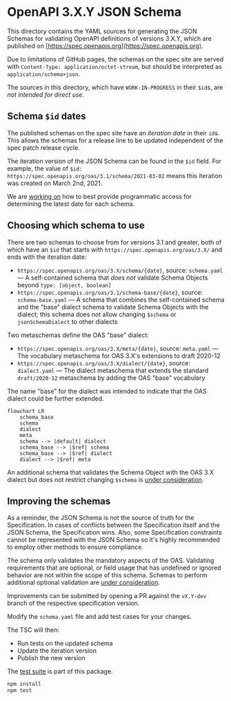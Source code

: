 # OpenAPI 3.X.Y JSON Schema

This directory contains the YAML sources for generating the JSON Schemas for validating OpenAPI definitions of versions 3.X.Y, which are published on [https://spec.openapis.org](https://spec.openapis.org).

Due to limitations of GitHub pages, the schemas on the spec site are served with `Content-Type: application/octet-stream`, but should be interpreted as `application/schema+json`.

The sources in this directory, which have `WORK-IN-PROGRESS` in their `$id`s, are _not intended for direct use_.

## Schema `$id` dates

The published schemas on the spec site have an _iteration date_ in their `id`s.
This allows the schemas for a release line to be updated independent of the spec patch release cycle.

The iteration version of the JSON Schema can be found in the `$id` field.
For example, the value of `$id: https://spec.openapis.org/oas/3.1/schema/2021-03-02` means this iteration was created on March 2nd, 2021.

We are [working on](https://github.com/OAI/OpenAPI-Specification/issues/4152) how to best provide programmatic access for determining the latest date for each schema.

## Choosing which schema to use

There are two schemas to choose from for versions 3.1 and greater, both of which have an `$id` that starts with `https://spec.openapis.org/oas/3.X/` and ends with the iteration date:

* `https://spec.openapis.org/oas/3.X/schema/{date}`, source: `schema.yaml` — A self-contained schema that _does not_ validate Schema Objects beyond `type: [object, boolean]`
* `https://spec.openapis.org/oas/3.1/schema-base/{date}`, source: `schema-base.yaml` — A schema that combines the self-contained schema and the "base" dialect schema to validate Schema Objects with the dialect; this schema does not allow changing `$schema` or `jsonSchemaDialect` to other dialects

Two metaschemas define the OAS "base" dialect:

* `https://spec.openapis.org/oas/3.X/meta/{date}`, source: `meta.yaml` — The vocabulary metaschema for OAS 3.X's extensions to draft 2020-12
* `https://spec.openapis.org/oas/3.X/dialect/{date}`, source: `dialect.yaml` — The dialect metaschema that extends the standard `draft/2020-12` metaschema by adding the OAS "base" vocabulary

The name "base" for the dialect was intended to indicate that the OAS dialect could be further extended.

~~~mermaid
flowchart LR
    schema_base
    schema
    dialect
    meta
    schema --> |default| dialect
    schema_base --> |$ref| schema
    schema_base --> |$ref| dialect
    dialect --> |$ref| meta
~~~

An additional schema that validates the Schema Object with the OAS 3.X dialect but does not restrict changing `$schema` is [under consideration](https://github.com/OAI/OpenAPI-Specification/issues/4147).

## Improving the schemas

As a reminder, the JSON Schema is not the source of truth for the Specification. In cases of conflicts between the Specification itself and the JSON Schema, the Specification wins. Also, some Specification constraints cannot be represented with the JSON Schema so it's highly recommended to employ other methods to ensure compliance.

The schema only validates the mandatory aspects of the OAS.
Validating requirements that are optional, or field usage that has undefined or ignored behavior are not within the scope of this schema.
Schemas to perform additional optional validation are [under consideration](https://github.com/OAI/OpenAPI-Specification/issues/4141).

Improvements can be submitted by opening a PR against the `vX.Y-dev` branch of the respective specification version.

Modify the `schema.yaml` file and add test cases for your changes.

The TSC will then:
- Run tests on the updated schema
- Update the iteration version
- Publish the new version

The [test suite](../../../tests/schema) is part of this package.

```bash
npm install
npm test
```
